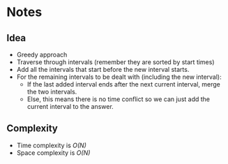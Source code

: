 # Notes

## Idea
* Greedy approach
* Traverse through intervals (remember they are sorted by start times)
* Add all the intervals that start before the new interval starts.
* For the remaining intervals to be dealt with (including the new interval):
  * If the last added interval ends after the next current interval, merge the two intervals.
  * Else, this means there is no time conflict so we can just add the current interval to the answer.

## Complexity
* Time complexity is *O(N)*
* Space complexity is *O(N)*
